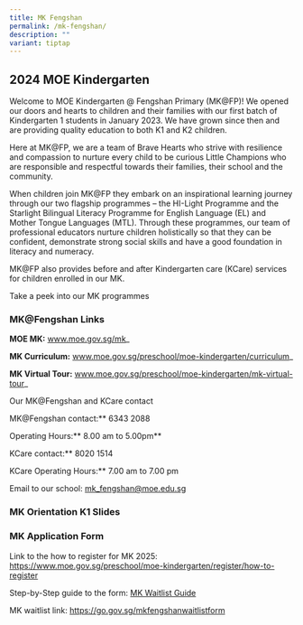 ```yaml
---
title: MK Fengshan
permalink: /mk-fengshan/
description: ""
variant: tiptap
---
```

<h2>2024 MOE Kindergarten</h2>
<p>Welcome to MOE Kindergarten @ Fengshan Primary (MK@FP)! We opened our
doors and hearts to children and their families with our first batch of
Kindergarten 1 students in January 2023. We have grown since then and are
providing quality education to both K1 and K2 children.</p>
<p>Here at MK@FP, we are a team of Brave Hearts who strive with resilience
and compassion to nurture every child to be curious Little Champions who
are responsible and respectful towards their families, their school and
the community.&nbsp;</p>
<p>When children join MK@FP they embark on an inspirational learning journey
through our two flagship programmes – the HI-Light Programme and the Starlight
Bilingual Literacy Programme for English Language (EL) and Mother Tongue
Languages (MTL). Through these programmes, our team of professional educators
nurture children holistically so that they can be confident, demonstrate
strong social skills and have a good foundation in literacy and numeracy.</p>
<p>MK@FP also provides before and after Kindergarten care (KCare) services
for children enrolled in our MK.</p>
<p>Take a peek into our MK programmes</p>
<p></p>
<p></p>
<h3>MK@Fengshan Links</h3>
<p><strong>MOE MK:</strong>&nbsp;<a href="http://www.moe.gov.sg/mk" rel="noopener noreferrer nofollow" target="_blank">www.moe.gov.sg/mk</a>_</p>
<p><strong>MK Curriculum:</strong>&nbsp;<a href="http://www.moe.gov.sg/preschool/moe-kindergarten/curriculum" rel="noopener noreferrer nofollow" target="_blank">www.moe.gov.sg/preschool/moe-kindergarten/curriculum</a>_</p>
<p><strong>MK Virtual Tour:</strong>&nbsp;<a href="http://www.moe.gov.sg/preschool/moe-kindergarten/mk-virtual-tour" rel="noopener noreferrer nofollow" target="_blank">www.moe.gov.sg/preschool/moe-kindergarten/mk-virtual-tour</a>_</p>
<p>Our MK@Fengshan and KCare contact</p>
<p>MK@Fengshan contact:**&nbsp;6343 2088</p>
<p>Operating Hours:**&nbsp;8.00 am to 5.00pm**</p>
<p>KCare contact:**&nbsp;8020 1514</p>
<p>KCare Operating Hours:**&nbsp;7.00 am to 7.00 pm</p>
<p>Email to our school: <a href="mailto:mk_fengshan@moe.edu.sg" rel="noopener noreferrer nofollow" target="_blank">mk_fengshan@moe.edu.sg</a>
</p>
<h3>MK Orientation K1 Slides</h3>
<p></p>
<h3>MK Application Form</h3>
<p>Link to the how to register for MK 2025: <a href="https://www.moe.gov.sg/preschool/moe-kindergarten/register/how-to-register" rel="noopener noreferrer nofollow" target="_blank">https://www.moe.gov.sg/preschool/moe-kindergarten/register/how-to-register</a>
</p>
<p>Step-by-Step guide to the form: <a href="https://go.gov.sg/mk-waitlist-guide" rel="noopener noreferrer nofollow" target="_blank">MK Waitlist Guide</a>
</p>
<p>MK waitlist link: <a href="https://go.gov.sg/mkfengshanwaitlistform" rel="noopener noreferrer nofollow" target="_blank">https://go.gov.sg/mkfengshanwaitlistform</a>
</p>
